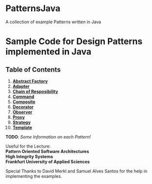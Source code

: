 # PatternsJava
A collection of example Patterns written in Java

# Sample Code for Design Patterns implemented in Java

## Table of Contents
1. [**Abstract Factory**](https://github.com/hcocos/PatternsJava/wiki/Abstract-Factory)
2. [**Adapter**](https://github.com/hcocos/PatternsJava/wiki/Adapter)
3. [**Chain of Resposibility**](https://github.com/hcocos/PatternsJava/wiki/Chain-of-Responibility)
4. [**Command**](https://github.com/hcocos/PatternsJava/wiki/Command)
5. [**Composite**](https://github.com/hcocos/PatternsJava/wiki/Composite)
6. [**Decorator**](https://github.com/hcocos/PatternsJava/wiki/Decorator)
7. [**Observer**](https://github.com/hcocos/PatternsJava/wiki/Observer)
8. [**Proxy**](https://github.com/hcocos/PatternsJava/wiki/Proxy)
9. [**Strategy**](https://github.com/hcocos/PatternsJava/wiki/Strategy)
10. [**Template**](https://github.com/hcocos/PatternsJava/wiki/Template)

**TODO**: _Some Information on each Pattern!_

Useful for the Lecture:</br>
**Pattern Oriented Software Architectures**</br>
**High Integrity Systems**</br>
**Frankfurt University of Applied Sciences**</br>

Special Thanks to David Merkl and Samuel Alves Santos for the help in implementing the examples.
